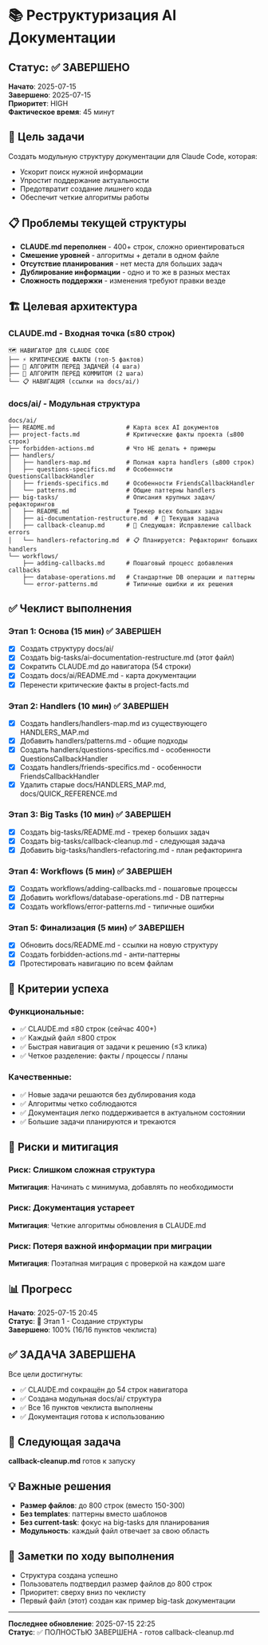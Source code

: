 # 📚 Реструктуризация AI Документации

## Статус: ✅ ЗАВЕРШЕНО
**Начато**: 2025-07-15  
**Завершено**: 2025-07-15  
**Приоритет**: HIGH  
**Фактическое время**: 45 минут

## 🎯 Цель задачи
Создать модульную структуру документации для Claude Code, которая:
- Ускорит поиск нужной информации
- Упростит поддержание актуальности
- Предотвратит создание лишнего кода
- Обеспечит четкие алгоритмы работы

## 📋 Проблемы текущей структуры
- **CLAUDE.md переполнен** - 400+ строк, сложно ориентироваться
- **Смешение уровней** - алгоритмы + детали в одном файле  
- **Отсутствие планирования** - нет места для больших задач
- **Дублирование информации** - одно и то же в разных местах
- **Сложность поддержки** - изменения требуют правки везде

## 🏗️ Целевая архитектура

### CLAUDE.md - Входная точка (≤80 строк)
```
🗺️ НАВИГАТОР ДЛЯ CLAUDE CODE
├── ⚡ КРИТИЧЕСКИЕ ФАКТЫ (топ-5 фактов)
├── 🎯 АЛГОРИТМ ПЕРЕД ЗАДАЧЕЙ (4 шага)  
├── 🔄 АЛГОРИТМ ПЕРЕД КОММИТОМ (2 шага)
└── 📋 НАВИГАЦИЯ (ссылки на docs/ai/)
```

### docs/ai/ - Модульная структура
```
docs/ai/
├── README.md                    # Карта всех AI документов
├── project-facts.md             # Критические факты проекта (≤800 строк)
├── forbidden-actions.md         # Что НЕ делать + примеры
├── handlers/
│   ├── handlers-map.md          # Полная карта handlers (≤800 строк)
│   ├── questions-specifics.md   # Особенности QuestionsCallbackHandler
│   ├── friends-specifics.md     # Особенности FriendsCallbackHandler  
│   └── patterns.md              # Общие паттерны handlers
├── big-tasks/                   # Описания крупных задач/рефакторингов
│   ├── README.md                # Трекер всех больших задач
│   ├── ai-documentation-restructure.md  # 🔄 Текущая задача
│   ├── callback-cleanup.md      # 🔄 Следующая: Исправление callback errors
│   └── handlers-refactoring.md  # 📋 Планируется: Рефакторинг больших handlers
└── workflows/
    ├── adding-callbacks.md      # Пошаговый процесс добавления callbacks
    ├── database-operations.md   # Стандартные DB операции и паттерны
    └── error-patterns.md        # Типичные ошибки и их решения
```

## ✅ Чеклист выполнения

### Этап 1: Основа (15 мин) ✅ ЗАВЕРШЕН
- [x] Создать структуру docs/ai/
- [x] Создать big-tasks/ai-documentation-restructure.md (этот файл)
- [x] Сократить CLAUDE.md до навигатора (54 строки)
- [x] Создать docs/ai/README.md - карта документации
- [x] Перенести критические факты в project-facts.md

### Этап 2: Handlers (10 мин) ✅ ЗАВЕРШЕН
- [x] Создать handlers/handlers-map.md из существующего HANDLERS_MAP.md
- [x] Добавить handlers/patterns.md - общие подходы
- [x] Создать handlers/questions-specifics.md - особенности QuestionsCallbackHandler
- [x] Создать handlers/friends-specifics.md - особенности FriendsCallbackHandler  
- [x] Удалить старые docs/HANDLERS_MAP.md, docs/QUICK_REFERENCE.md

### Этап 3: Big Tasks (10 мин) ✅ ЗАВЕРШЕН
- [x] Создать big-tasks/README.md - трекер больших задач  
- [x] Создать big-tasks/callback-cleanup.md - следующая задача
- [x] Добавить big-tasks/handlers-refactoring.md - план рефакторинга

### Этап 4: Workflows (5 мин) ✅ ЗАВЕРШЕН
- [x] Создать workflows/adding-callbacks.md - пошаговые процессы
- [x] Добавить workflows/database-operations.md - DB паттерны
- [x] Создать workflows/error-patterns.md - типичные ошибки

### Этап 5: Финализация (5 мин) ✅ ЗАВЕРШЕН
- [x] Обновить docs/README.md - ссылки на новую структуру
- [x] Создать forbidden-actions.md - анти-паттерны
- [x] Протестировать навигацию по всем файлам

## 🎯 Критерии успеха

### Функциональные:
- ✅ CLAUDE.md ≤80 строк (сейчас 400+)
- ✅ Каждый файл ≤800 строк  
- ✅ Быстрая навигация от задачи к решению (≤3 клика)
- ✅ Четкое разделение: факты / процессы / планы

### Качественные:
- ✅ Новые задачи решаются без дублирования кода
- ✅ Алгоритмы четко соблюдаются
- ✅ Документация легко поддерживается в актуальном состоянии
- ✅ Большие задачи планируются и трекаются

## 🚨 Риски и митигация

### Риск: Слишком сложная структура
**Митигация**: Начинать с минимума, добавлять по необходимости

### Риск: Документация устареет
**Митигация**: Четкие алгоритмы обновления в CLAUDE.md

### Риск: Потеря важной информации при миграции  
**Митигация**: Поэтапная миграция с проверкой на каждом шаге

## 📊 Прогресс

**Начато**: 2025-07-15 20:45  
**Статус**: 🔄 Этап 1 - Создание структуры  
**Завершено**: 100% (16/16 пунктов чеклиста)

## ✅ ЗАДАЧА ЗАВЕРШЕНА

Все цели достигнуты:
- ✅ CLAUDE.md сокращён до 54 строк навигатора  
- ✅ Создана модульная docs/ai/ структура
- ✅ Все 16 пунктов чеклиста выполнены
- ✅ Документация готова к использованию

## 🔄 Следующая задача
**callback-cleanup.md** готов к запуску

## 💡 Важные решения
- **Размер файлов**: до 800 строк (вместо 150-300)
- **Без templates**: паттерны вместо шаблонов
- **Без current-task**: фокус на big-tasks для планирования
- **Модульность**: каждый файл отвечает за свою область

## 📝 Заметки по ходу выполнения
- Структура создана успешно
- Пользователь подтвердил размер файлов до 800 строк
- Приоритет: сверху вниз по чеклисту
- Первый файл (этот) создан как пример big-task документации

---

**Последнее обновление**: 2025-07-15 22:25  
**Статус**: ✅ ПОЛНОСТЬЮ ЗАВЕРШЕНА - готов callback-cleanup.md